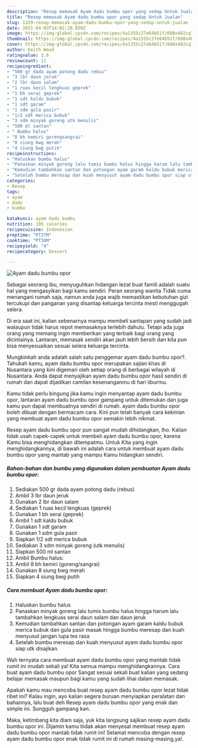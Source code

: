 ```yaml
---
description: "Resep memasak Ayam dadu bumbu opor yang sedap Untuk Jualan"
title: "Resep memasak Ayam dadu bumbu opor yang sedap Untuk Jualan"
slug: 1329-resep-memasak-ayam-dadu-bumbu-opor-yang-sedap-untuk-jualan
date: 2021-04-03T14:02:20.850Z
image: https://img-global.cpcdn.com/recipes/4a1355c27e64b51f/680x482cq70/ayam-dadu-bumbu-opor-foto-resep-utama.jpg
thumbnail: https://img-global.cpcdn.com/recipes/4a1355c27e64b51f/680x482cq70/ayam-dadu-bumbu-opor-foto-resep-utama.jpg
cover: https://img-global.cpcdn.com/recipes/4a1355c27e64b51f/680x482cq70/ayam-dadu-bumbu-opor-foto-resep-utama.jpg
author: Keith Wood
ratingvalue: 3.6
reviewcount: 11
recipeingredient:
- "500 gr dada ayam potong dadu rebus"
- "3 lbr daun jeruk"
- "2 lbr daun salam"
- "1 ruas kecil lengkuas geprek"
- "1 bh serai geprek"
- "1 sdt kaldu bubuk"
- "1 sdt garam"
- "1 sdm gula pasir"
- "1/2 sdt merica bubuk"
- "3 sdm minyak goreng utk menulis"
- "500 ml santan"
- " Bumbu halus"
- "8 bh kemiri gorengsangrai"
- "8 siung bwg merah"
- "4 siung bwg putih"
recipeinstructions:
- "Haluskan bumbu halus"
- "Panaskan minyak goreng lalu tumis bumbu halus hingga harum lalu tambahkan lengkuas serai daun salam dan daun jeruk"
- "Kemudian tambahkan santan dan potongan ayam garam kaldu bubuk merica bubuk dan gula pasir masak hingga bumbu meresap dan kuah menyusut jangan lupa tes rasa"
- "Setelah bumbu meresap dan kuah menyusut ayam dadu bumbu opor siap utk disajikan."
categories:
- Resep
tags:
- ayam
- dadu
- bumbu

katakunci: ayam dadu bumbu 
nutrition: 195 calories
recipecuisine: Indonesian
preptime: "PT27M"
cooktime: "PT30M"
recipeyield: "4"
recipecategory: Dessert

---
```



![Ayam dadu bumbu opor](https://img-global.cpcdn.com/recipes/4a1355c27e64b51f/680x482cq70/ayam-dadu-bumbu-opor-foto-resep-utama.jpg)

Sebagai seorang ibu, menyuguhkan hidangan lezat buat famili adalah suatu hal yang mengasyikan bagi kamu sendiri. Peran seorang  wanita Tidak cuma menangani rumah saja, namun anda juga wajib memastikan kebutuhan gizi tercukupi dan panganan yang disantap keluarga tercinta mesti menggugah selera.

Di era  saat ini, kalian sebenarnya mampu membeli santapan yang sudah jadi walaupun tidak harus repot memasaknya terlebih dahulu. Tetapi ada juga orang yang memang ingin memberikan yang terbaik bagi orang yang dicintainya. Lantaran, memasak sendiri akan jauh lebih bersih dan kita pun bisa menyesuaikan sesuai selera keluarga tercinta. 



Mungkinkah anda adalah salah satu penggemar ayam dadu bumbu opor?. Tahukah kamu, ayam dadu bumbu opor merupakan sajian khas di Nusantara yang kini digemari oleh setiap orang di berbagai wilayah di Nusantara. Anda dapat menyajikan ayam dadu bumbu opor hasil sendiri di rumah dan dapat dijadikan camilan kesenanganmu di hari liburmu.

Kamu tidak perlu bingung jika kamu ingin menyantap ayam dadu bumbu opor, lantaran ayam dadu bumbu opor gampang untuk ditemukan dan juga kamu pun dapat membuatnya sendiri di rumah. ayam dadu bumbu opor boleh dibuat dengan bermacam cara. Kini pun telah banyak cara kekinian yang membuat ayam dadu bumbu opor semakin lebih nikmat.

Resep ayam dadu bumbu opor pun sangat mudah dihidangkan, lho. Kalian tidak usah capek-capek untuk membeli ayam dadu bumbu opor, karena Kamu bisa menghidangkan ditempatmu. Untuk Kita yang ingin menghidangkannya, di bawah ini adalah cara untuk membuat ayam dadu bumbu opor yang mantab yang mampu Kamu hidangkan sendiri.

<!--inarticleads1-->

##### Bahan-bahan dan bumbu yang digunakan dalam pembuatan Ayam dadu bumbu opor:

1. Sediakan 500 gr dada ayam potong dadu (rebus)
1. Ambil 3 lbr daun jeruk
1. Gunakan 2 lbr daun salam
1. Sediakan 1 ruas kecil lengkuas (geprek)
1. Gunakan 1 bh serai (geprek)
1. Ambil 1 sdt kaldu bubuk
1. Gunakan 1 sdt garam
1. Gunakan 1 sdm gula pasir
1. Siapkan 1/2 sdt merica bubuk
1. Sediakan 3 sdm minyak goreng (utk menulis)
1. Siapkan 500 ml santan
1. Ambil  Bumbu halus:
1. Ambil 8 bh kemiri (goreng/sangrai)
1. Gunakan 8 siung bwg merah
1. Siapkan 4 siung bwg putih




<!--inarticleads2-->

##### Cara membuat Ayam dadu bumbu opor:

1. Haluskan bumbu halus
1. Panaskan minyak goreng lalu tumis bumbu halus hingga harum lalu tambahkan lengkuas serai daun salam dan daun jeruk
1. Kemudian tambahkan santan dan potongan ayam garam kaldu bubuk merica bubuk dan gula pasir masak hingga bumbu meresap dan kuah menyusut jangan lupa tes rasa
1. Setelah bumbu meresap dan kuah menyusut ayam dadu bumbu opor siap utk disajikan.




Wah ternyata cara membuat ayam dadu bumbu opor yang mantab tidak rumit ini mudah sekali ya! Kita semua mampu menghidangkannya. Cara buat ayam dadu bumbu opor Sangat sesuai sekali buat kalian yang sedang belajar memasak maupun bagi kamu yang sudah lihai dalam memasak.

Apakah kamu mau mencoba buat resep ayam dadu bumbu opor lezat tidak ribet ini? Kalau ingin, ayo kalian segera buruan menyiapkan peralatan dan bahannya, lalu buat deh Resep ayam dadu bumbu opor yang enak dan simple ini. Sungguh gampang kan. 

Maka, ketimbang kita diam saja, yuk kita langsung sajikan resep ayam dadu bumbu opor ini. Dijamin kamu tiidak akan menyesal membuat resep ayam dadu bumbu opor mantab tidak rumit ini! Selamat mencoba dengan resep ayam dadu bumbu opor enak tidak rumit ini di rumah masing-masing,ya!.

